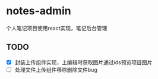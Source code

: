 # notes-admin

个人笔记项目使用react实现，笔记后台管理

## TODO
- [x] 封装上传组件实现，上编辑时获取图片通过ids预览项目图片
- [ ] 处理文件上传组件移除删除文件bug
